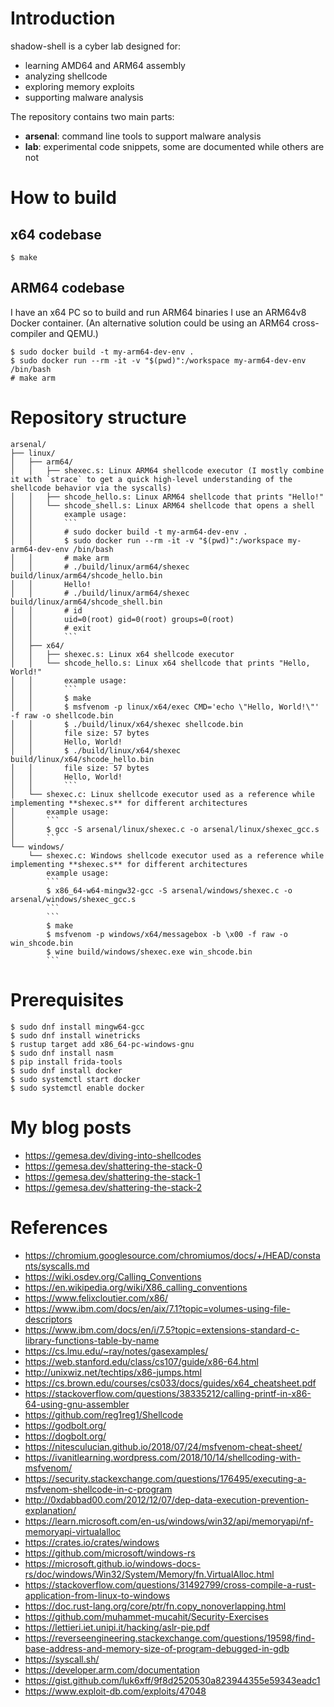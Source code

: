 # Introduction

shadow-shell is a cyber lab designed for:

- learning AMD64 and ARM64 assembly
- analyzing shellcode
- exploring memory exploits
- supporting malware analysis

The repository contains two main parts:

- **arsenal**: command line tools to support malware analysis
- **lab**: experimental code snippets, some are documented while others are not

# How to build

## x64 codebase

```
$ make
```

## ARM64 codebase

I have an x64 PC so to build and run ARM64 binaries I use an ARM64v8 Docker container. (An alternative solution could be using an ARM64 cross-compiler and QEMU.)

```
$ sudo docker build -t my-arm64-dev-env .
$ sudo docker run --rm -it -v "$(pwd)":/workspace my-arm64-dev-env /bin/bash
# make arm
```

# Repository structure

```
arsenal/
├── linux/
│   ├── arm64/
│   │   ├── shexec.s: Linux ARM64 shellcode executor (I mostly combine it with `strace` to get a quick high-level understanding of the shellcode behavior via the syscalls)
│   │   ├── shcode_hello.s: Linux ARM64 shellcode that prints "Hello!"
│   │   └── shcode_shell.s: Linux ARM64 shellcode that opens a shell
│   │       example usage:
│   │       ```
│   │       # sudo docker build -t my-arm64-dev-env .
│   │       $ sudo docker run --rm -it -v "$(pwd)":/workspace my-arm64-dev-env /bin/bash
│   │       # make arm
│   │       # ./build/linux/arm64/shexec build/linux/arm64/shcode_hello.bin 
│   │       Hello!
│   │       # ./build/linux/arm64/shexec build/linux/arm64/shcode_shell.bin
│   │       # id
│   │       uid=0(root) gid=0(root) groups=0(root)
│   │       # exit
│   │       ```
│   ├── x64/
│   │   ├── shexec.s: Linux x64 shellcode executor
│   │   └── shcode_hello.s: Linux x64 shellcode that prints "Hello, World!"
│   │       example usage:
│   │       ```
│   │       $ make
│   │       $ msfvenom -p linux/x64/exec CMD='echo \"Hello, World!\"' -f raw -o shellcode.bin
│   │       $ ./build/linux/x64/shexec shellcode.bin                     
│   │       file size: 57 bytes
│   │       Hello, World!
│   │       $ ./build/linux/x64/shexec build/linux/x64/shcode_hello.bin
│   │       file size: 57 bytes
│   │       Hello, World!
│   │       ```
│   └── shexec.c: Linux shellcode executor used as a reference while implementing **shexec.s** for different architectures
│       example usage:
│       ```
│       $ gcc -S arsenal/linux/shexec.c -o arsenal/linux/shexec_gcc.s
│       ```
└── windows/
    └── shexec.c: Windows shellcode executor used as a reference while implementing **shexec.s** for different architectures
        example usage:
        ```
        $ x86_64-w64-mingw32-gcc -S arsenal/windows/shexec.c -o arsenal/windows/shexec_gcc.s
        ```
        ```
        $ make
        $ msfvenom -p windows/x64/messagebox -b \x00 -f raw -o win_shcode.bin
        $ wine build/windows/shexec.exe win_shcode.bin
        ```

```

# Prerequisites

```
$ sudo dnf install mingw64-gcc
$ sudo dnf install winetricks
$ rustup target add x86_64-pc-windows-gnu
$ sudo dnf install nasm
$ pip install frida-tools
$ sudo dnf install docker
$ sudo systemctl start docker
$ sudo systemctl enable docker

```

# My blog posts
- https://gemesa.dev/diving-into-shellcodes
- https://gemesa.dev/shattering-the-stack-0
- https://gemesa.dev/shattering-the-stack-1
- https://gemesa.dev/shattering-the-stack-2

# References

- https://chromium.googlesource.com/chromiumos/docs/+/HEAD/constants/syscalls.md
- https://wiki.osdev.org/Calling_Conventions
- https://en.wikipedia.org/wiki/X86_calling_conventions
- https://www.felixcloutier.com/x86/
- https://www.ibm.com/docs/en/aix/7.1?topic=volumes-using-file-descriptors
- https://www.ibm.com/docs/en/i/7.5?topic=extensions-standard-c-library-functions-table-by-name
- https://cs.lmu.edu/~ray/notes/gasexamples/
- https://web.stanford.edu/class/cs107/guide/x86-64.html
- http://unixwiz.net/techtips/x86-jumps.html
- https://cs.brown.edu/courses/cs033/docs/guides/x64_cheatsheet.pdf
- https://stackoverflow.com/questions/38335212/calling-printf-in-x86-64-using-gnu-assembler
- https://github.com/reg1reg1/Shellcode
- https://godbolt.org/
- https://dogbolt.org/
- https://nitesculucian.github.io/2018/07/24/msfvenom-cheat-sheet/
- https://ivanitlearning.wordpress.com/2018/10/14/shellcoding-with-msfvenom/
- https://security.stackexchange.com/questions/176495/executing-a-msfvenom-shellcode-in-c-program
- http://0xdabbad00.com/2012/12/07/dep-data-execution-prevention-explanation/
- https://learn.microsoft.com/en-us/windows/win32/api/memoryapi/nf-memoryapi-virtualalloc
- https://crates.io/crates/windows
- https://github.com/microsoft/windows-rs
- https://microsoft.github.io/windows-docs-rs/doc/windows/Win32/System/Memory/fn.VirtualAlloc.html
- https://stackoverflow.com/questions/31492799/cross-compile-a-rust-application-from-linux-to-windows
- https://doc.rust-lang.org/core/ptr/fn.copy_nonoverlapping.html
- https://github.com/muhammet-mucahit/Security-Exercises
- https://lettieri.iet.unipi.it/hacking/aslr-pie.pdf
- https://reverseengineering.stackexchange.com/questions/19598/find-base-address-and-memory-size-of-program-debugged-in-gdb
- https://syscall.sh/
- https://developer.arm.com/documentation
- https://gist.github.com/luk6xff/9f8d2520530a823944355e59343eadc1
- https://www.exploit-db.com/exploits/47048
